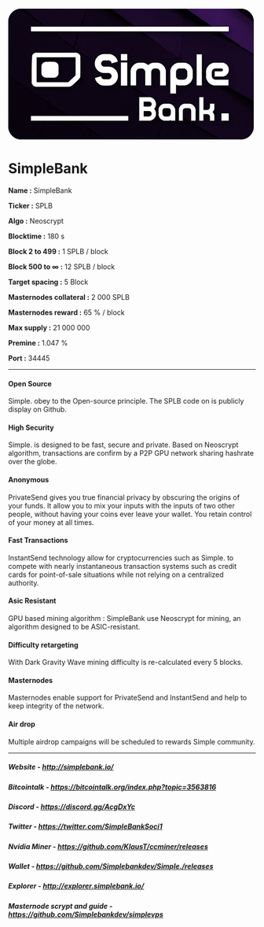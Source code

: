 
![Alt text](doc/Logo_SimpleBank.png)

# SimpleBank 

**Name :** SimpleBank

**Ticker :** SPLB

**Algo :** Neoscrypt

**Blocktime :** 180 s

**Block 2 to 499 :** 1 SPLB / block

**Block 500 to ∞ :** 12 SPLB / block

**Target spacing :** 5 Block

**Masternodes collateral :** 2 000 SPLB

**Masternodes reward :** 65 % / block

**Max supply :** 21 000 000

**Premine :** 1.047 %

**Port :** 34445

__________________________________________________________________________

#### Open Source

Simple. obey to the Open-source principle. The SPLB code on is publicly display on Github.

#### High Security

Simple. is designed to be fast, secure and private. Based on Neoscrypt algorithm, transactions are confirm by a P2P GPU network sharing hashrate over the globe.

#### Anonymous

PrivateSend gives you true financial privacy by obscuring the origins of your funds. It allow you to mix your inputs with the inputs of two other people, without having your coins ever leave your wallet. You retain control of your money at all times.

#### Fast Transactions

InstantSend technology allow for cryptocurrencies such as Simple. to compete with nearly instantaneous transaction systems such as credit cards for point-of-sale situations while not relying on a centralized authority.

#### Asic Resistant

GPU based mining algorithm : SimpleBank use Neoscrypt for mining, an algorithm designed to be ASIC-resistant.

#### Difficulty retargeting

With Dark Gravity Wave mining difficulty is re-calculated every 5 blocks.

#### Masternodes

Masternodes enable support for PrivateSend and InstantSend and help to keep integrity of the network.

#### Air drop

Multiple airdrop campaigns will be scheduled to rewards Simple community.

__________________________________________________________________________

##### Website - http://simplebank.io/ 
##### Bitcointalk - https://bitcointalk.org/index.php?topic=3563816 
##### Discord - https://discord.gg/AcgDxYc 
##### Twitter - https://twitter.com/SimpleBankSoci1 
##### Nvidia Miner - https://github.com/KlausT/ccminer/releases 
##### Wallet - https://github.com/Simplebankdev/Simple./releases 
##### Explorer - http://explorer.simplebank.io/ 
##### Masternode scrypt and guide - https://github.com/Simplebankdev/simplevps
